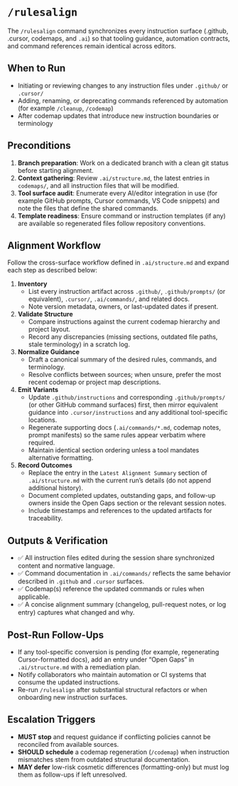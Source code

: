 # `/rulesalign`

The `/rulesalign` command synchronizes every instruction surface (.github, .cursor, codemaps, and `.ai`) so that tooling guidance, automation contracts, and command references remain identical across editors.

## When to Run

- Initiating or reviewing changes to any instruction files under `.github/` or `.cursor/`
- Adding, renaming, or deprecating commands referenced by automation (for example `/cleanup`, `/codemap`)
- After codemap updates that introduce new instruction boundaries or terminology

## Preconditions

1. **Branch preparation**: Work on a dedicated branch with a clean git status before starting alignment.
2. **Context gathering**: Review `.ai/structure.md`, the latest entries in `codemaps/`, and all instruction files that will be modified.
3. **Tool surface audit**: Enumerate every AI/editor integration in use (for example GitHub prompts, Cursor commands, VS Code snippets) and note the files that define the shared commands.
4. **Template readiness**: Ensure command or instruction templates (if any) are available so regenerated files follow repository conventions.

## Alignment Workflow

Follow the cross-surface workflow defined in `.ai/structure.md` and expand each step as described below:

1. **Inventory**
   - List every instruction artifact across `.github/`, `.github/prompts/` (or equivalent), `.cursor/`, `.ai/commands/`, and related docs.
   - Note version metadata, owners, or last-updated dates if present.
2. **Validate Structure**
   - Compare instructions against the current codemap hierarchy and project layout.
   - Record any discrepancies (missing sections, outdated file paths, stale terminology) in a scratch log.
3. **Normalize Guidance**
   - Draft a canonical summary of the desired rules, commands, and terminology.
   - Resolve conflicts between sources; when unsure, prefer the most recent codemap or project map descriptions.
4. **Emit Variants**
   - Update `.github/instructions` and corresponding `.github/prompts/` (or other GitHub command surfaces) first, then mirror equivalent guidance into `.cursor/instructions` and any additional tool-specific locations.
   - Regenerate supporting docs (`.ai/commands/*.md`, codemap notes, prompt manifests) so the same rules appear verbatim where required.
   - Maintain identical section ordering unless a tool mandates alternative formatting.
5. **Record Outcomes**
   - Replace the entry in the `Latest Alignment Summary` section of `.ai/structure.md` with the current run’s details (do not append additional history).
   - Document completed updates, outstanding gaps, and follow-up owners inside the Open Gaps section or the relevant session notes.
   - Include timestamps and references to the updated artifacts for traceability.

## Outputs & Verification

- ✅ All instruction files edited during the session share synchronized content and normative language.
- ✅ Command documentation in `.ai/commands/` reflects the same behavior described in `.github` and `.cursor` surfaces.
- ✅ Codemap(s) reference the updated commands or rules when applicable.
- ✅ A concise alignment summary (changelog, pull-request notes, or log entry) captures what changed and why.

## Post-Run Follow-Ups

- If any tool-specific conversion is pending (for example, regenerating Cursor-formatted docs), add an entry under “Open Gaps” in `.ai/structure.md` with a remediation plan.
- Notify collaborators who maintain automation or CI systems that consume the updated instructions.
- Re-run `/rulesalign` after substantial structural refactors or when onboarding new instruction surfaces.

## Escalation Triggers

- **MUST stop** and request guidance if conflicting policies cannot be reconciled from available sources.
- **SHOULD schedule** a codemap regeneration (`/codemap`) when instruction mismatches stem from outdated structural documentation.
- **MAY defer** low-risk cosmetic differences (formatting-only) but must log them as follow-ups if left unresolved.
